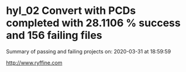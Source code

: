 # hyl_02 Convert with PCDs completed with 28.1106 % success and 156 failing files

Summary of passing and failing projects on: 2020-03-31 at 18:59:59

http://www.ryffine.com
